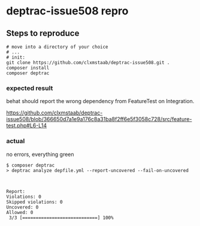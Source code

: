 # deptrac-issue508 repro

## Steps to reproduce

```
# move into a directory of your choice
# ...
# init:
git clone https://github.com/clxmstaab/deptrac-issue508.git .
composer install
composer deptrac
```

### expected result

behat should  report the wrong dependency from FeatureTest on Integration.

https://github.com/clxmstaab/deptrac-issue508/blob/366650d7a1e9a176c8a31ba8f2ff6e5f3058c728/src/feature-test.php#L6-L14

### actual

no errors, everything green

```
$ composer deptrac
> deptrac analyze depfile.yml --report-uncovered --fail-on-uncovered



Report:
Violations: 0
Skipped violations: 0
Uncovered: 0
Allowed: 0
 3/3 [============================] 100%
```
